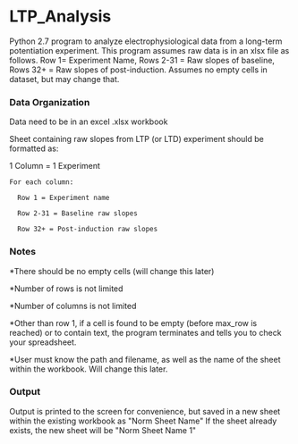 # LTP_Analysis

Python 2.7 program to analyze electrophysiological data from a long-term potentiation experiment. This program assumes raw data is in an xlsx file as follows. Row 1= Experiment Name, Rows 2-31 = Raw slopes of baseline, Rows 32+ = Raw slopes of post-induction. Assumes no empty cells in dataset, but may change that.

### Data Organization

Data need to be in an excel .xlsx workbook 

Sheet containing raw slopes from LTP (or LTD) experiment should be formatted as:

  1 Column = 1 Experiment
  
    For each column:
    
      Row 1 = Experiment name
      
      Row 2-31 = Baseline raw slopes 
      
      Row 32+ = Post-induction raw slopes
      

### Notes
*There should be no empty cells (will change this later)

*Number of rows is not limited

*Number of columns is not limited

*Other than row 1, if a cell is found to be empty (before max_row is reached) or to contain text, the program terminates and tells you to check your spreadsheet.

*User must know the path and filename, as well as the name of the sheet within the workbook. Will change this later.

### Output
Output is printed to the screen for convenience, but saved in a new sheet within the existing workbook as "Norm Sheet Name"
If the sheet already exists, the new sheet will be "Norm Sheet Name 1"

